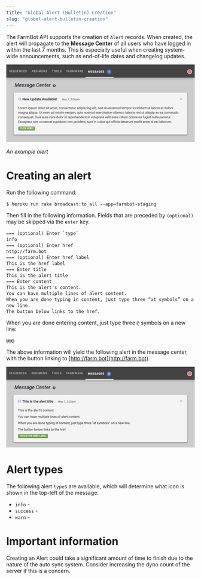 ```yaml
---
title: "Global Alert (Bulletin) Creation"
slug: "global-alert-bulletin-creation"
---
```


The FarmBot API supports the creation of `Alert` records. When created, the alert will propagate to the **Message Center** of all users who have logged in within the last 7 months. This is especially useful when creating system-wide announcements, such as end-of-life dates and changelog updates.

![new bulletin screenshot](_images/new_bulletin_screenshot.png)

_An example alert_

# Creating an alert

Run the following command:

```
$ heroku run rake broadcast:to_all --app=farmbot-staging
```

Then fill in the following information. Fields that are preceded by `(optional)` may be skipped via the `enter` key.

```
=== (optional) Enter `type`
info
=== (optional) Enter href
http://farm.bot
=== (optional) Enter href label
This is the href label
=== Enter title
This is the alert title
=== Enter content
This is the alert's content.
You can have multiple lines of alert content.
When you are done typing in content, just type three “at symbols” on a new line.
The button below links to the href.
```

When you are done entering content, just type three `@` symbols on a new line:

```
@@@
```

The above information will yield the following alert in the message center, with the button linking to [http://farm.bot](http://farm.bot).

![bulletin example screenshot](_images/bulletin_example_screenshot.png)

# Alert types
The following alert `type`s are available, which will determine what icon is shown in the top-left of the message.
  * `info` - <i class='fa fa-info-circle'></i>
  * `success` - <i class='fa fa-check-square'></i>
  * `warn` - <i class='fa fa-exclamation-triangle'></i>

# Important information

Creating an Alert could take a significant amount of time to finish due to the nature of the auto sync system. Consider increasing the dyno count of the server if this is a concern.


